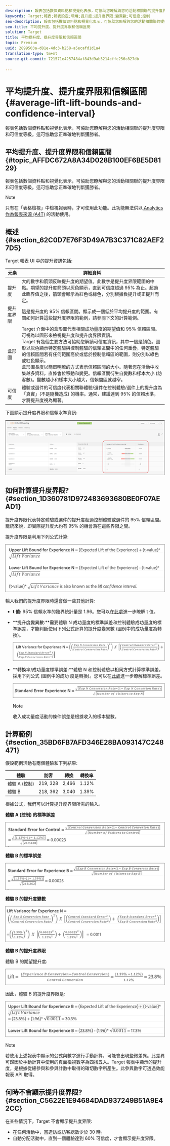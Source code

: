 ```yaml
---
description: 報表包括數個資料點和視覺化表示，可協助您瞭解與您的活動相關聯的提升度界限和可信度等級。這可協助您正準確地判斷獲勝者。
keywords: Target;報表;報表設定;環境;提升度;提升度界限;變異數;可信度;控制
seo-description: 報表包括數個資料點和視覺化表示，可協助您瞭解與您的活動相關聯的提升度界限和可信度等級。這可協助您正準確地判斷獲勝者。
seo-title: 平均提升度、提升度界限和信賴區間
solution: Target
title: 平均提升度、提升度界限和信賴區間
topic: Premium
uuid: 2899503a-d81e-4dc3-b258-a5ecafd1d1a4
translation-type: tm+mt
source-git-commit: 721571e4257484af843d9ab5214cffc256c827db

---
```



# 平均提升度、提升度界限和信賴區間{#average-lift-lift-bounds-and-confidence-interval}

報表包括數個資料點和視覺化表示，可協助您瞭解與您的活動相關聯的提升度界限和可信度等級。這可協助您正準確地判斷獲勝者。

## 平均提升度、提升度界限和信賴區間 {#topic_AFFDC672A8A34D028B100EF6BE5D8129}

報表包括數個資料點和視覺化表示，可協助您瞭解與您的活動相關聯的提升度界限和可信度等級。這可協助您正準確地判斷獲勝者。

>[!NOTE]
>
>只有在「表格檢視」中檢視報表時，才可使用此功能。此功能無法供以[ Analytics 作為報表來源 (A4T)](../../c-integrating-target-with-mac/a4t/a4t.md#concept_7540C8C04259434AB6EE33B09F47A1DE) 的活動使用。

## 概述 {#section_62C0D7E76F3D49A7B3C371C82AEF27D5}

Target 報表 UI 中的提升資訊包括:

| 元素 | 詳細資料 |
|--- |--- |
| 提升度 | 大的數字和箭頭反映提升度的期望值。此數字是提升度界限範圍的中點。期望的提升度箭頭以灰色顯示，直到可信度超過 95% 為止。超過此臨界值之後，箭頭會顯示為紅色或綠色，分別根據負提升或正提升而定。 |
| 提升度界限 | 這是提升度的 95% 信賴區間。顯示成一個低於平均提升度的範圍。有關如何計算這些提升度界限的範例，請參閱下文的計算範例。 |
| 盒形圖 | Target 介面中的盒形圖代表相關成功量度的期望值和 95% 信賴區間。可視為以圖形來檢視提升度和提升度界限資訊。<br>Target 有幾個主要方法可協助您解讀可信度資訊，其中一個是顏色。圖形以灰色顯示特定體驗與控制體驗的信賴區間中的任何重疊，特定體驗的信賴區間若有任何範圍高於或低於控制信賴區的範圍，則分別以綠色或紅色顯示。<br>盒形圖長度以簡單明瞭的方式表示信賴區間的大小。隨著您在活動中收集越多資料，直條會位移動和變更。信賴區間衍生自變數和樣本大小 (訪客數)。變數越小和樣本大小越大，信賴間區就越窄。 |
| 可信度 | 體驗或選件的可信度代表相關聯體驗/選件在控制體驗/選件上的提升度為「真實」(不是隨機造成) 的機率。通常，建議達到 95% 的信賴水準，才將提升度視為顯著。 |

下圖顯示提升度界限和信賴水準資訊:

![](assets/lift-screenshot.png)

## 如何計算提升度界限?  {#section_1D360781D972483693680BE0F07AEAD1}

提升度界限代表特定體驗或選件的提升度超過控制體驗或選件的 95% 信賴區間。籠統來說，即實際提升度大約有 95% 的機會落在這些界限之間。

提升度界限是利用下列公式計算:

![](assets/lift_diagram.png)

輸入我們的提升度界限時還會做一些其他計算:

* **t 值:** 95% 信賴水準的臨界統計量是 1.96。您可以在[此處](https://en.wikipedia.org/wiki/T-statistic)進一步瞭解 t 值。
* **提升度變異數:**需要體驗 N 成功量度的標準誤差和控制體驗成功量度的標準誤差，才能判斷使用下列公式計算的提升度變異數 (圖例中的成功量度為轉換)。

   ![](assets/lift_variance.png)

* **轉換率/成功量度標準誤差:**體驗 N 和控制體驗以相同方式計算標準誤差，採用下列公式 (圖例中的成功 度是轉換)。您可以在[此處](https://en.wikipedia.org/wiki/Standard_error)進一步瞭解標準誤差。

   ![](assets/standard_error.png)

   >[!NOTE]
   >
   >收入成功量度活動的條件誤差是根據收入的樣本變數。

## 計算範例 {#section_35BD6FB7AFD346E28BA093147C248471}

假設範例活動有兩個體驗和下列結果:

| 體驗 | 訪客 | 轉換 | 轉換率 |
|--- |--- |--- |--- |
| 體驗 A (控制) | 219, 328 | 2,466 | 1.12% |
| 體驗 B | 218, 362 | 3,040 | 1.39% |

根據公式，我們可以計算提升度界限所需的輸入。

**體驗 A (控制) 的標準誤差**

![](assets/standard_error_A.png)

**體驗 B 的標準誤差**

![](assets/standard_error_B.png)

**體驗 B 的提升度變數**

![](assets/lift_variance_B.png)

**體驗 B 的提升度界限**

體驗 B 的期望提升度:

![](assets/lift_bounds_B.png)

因此，體驗 B 的提升度界限是:

![](assets/lift_bounds_B2.png)

>[!NOTE]
>
>若使用上述報表中顯示的公式與數字進行手動計算，可能會出現些微差異。此差異可歸因於手動計算中使用的頁面檢視數字為四捨五入。Target 報表中顯示的提升度，是根據從總參與和參與計數中取得的確切數字所產生。此參與數字可透過效能報表 API 取得。

## 何時不會顯示提升度界限? {#section_C5622E1E94684DAD937249B51A9E42CC}

在某些情況下，Target 不會顯示提升度界限:

* 在任何活動中，當造訪或訪客總數少於 30 時。
* 自動分配活動中，直到一個體驗達到 60% 可信度，才會顯示提升度界限。

